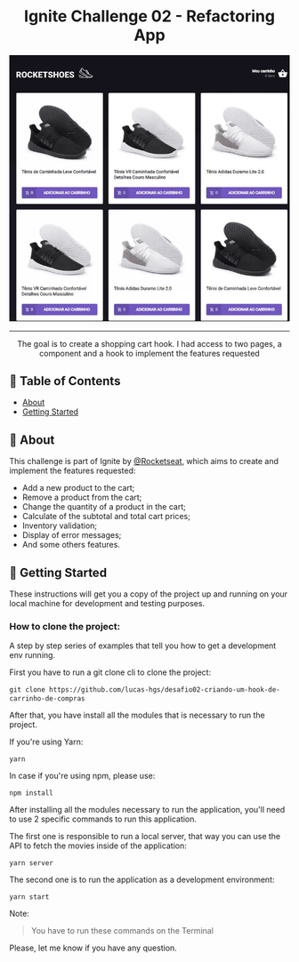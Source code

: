 <h1 align="center">Ignite Challenge 02 - Refactoring App</h1>

<div align="center">

<img src="./src/assets/images/rocketshoespreview.gif" alt="App Gif">

</div>

---

<p align="center"> The goal is to create a shopping cart hook. I had access to two pages, a component and a hook to implement the features requested
    <br> 
</p>

## 📝 Table of Contents

- [About](#about)
- [Getting Started](#getting_started)

## 🧐 About <a name = "about"></a>

This challenge is part of Ignite by [@Rocketseat](https://github.com/Rocketseat), which aims to create and implement the features requested:

- Add a new product to the cart;
- Remove a product from the cart;
- Change the quantity of a product in the cart;
- Calculate of the subtotal and total cart prices;
- Inventory validation;
- Display of error messages;
- And some others features.

## 🏁 Getting Started <a name = "getting_started"></a>

These instructions will get you a copy of the project up and running on your local machine for development and testing purposes.

### How to clone the project:

A step by step series of examples that tell you how to get a development env running.

First you have to run a git clone cli to clone the project: 

```
git clone https://github.com/lucas-hgs/desafio02-criando-um-hook-de-carrinho-de-compras
```

After that, you have install all the modules that is necessary to run the project.

If you're using Yarn:

```
yarn
```

In case if you're using npm, please use:

```
npm install
```

After installing all the modules necessary to run the application, you'll need to use 2 specific commands to run this application.

The first one is responsible to run a local server, that way you can use the API to fetch the movies inside of the application:

```
yarn server
```

The second one is to run the application as a development environment:

```
yarn start
```

Note:
>You have to run these commands on the Terminal

Please, let me know if you have any question.